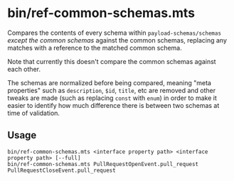 # bin/ref-common-schemas.mts

Compares the contents of every schema within `payload-schemas/schemas` _except
the common schemas_ against the common schemas, replacing any matches with a
reference to the matched common schema.

Note that currently this doesn't compare the common schemas against each other.

The schemas are normalized before being compared, meaning "meta properties" such
as `description`, `$id`, `title`, etc are removed and other tweaks are made
(such as replacing `const` with `enum`) in order to make it easier to identify
how much difference there is between two schemas at time of validation.

## Usage

    bin/ref-common-schemas.mts <interface property path> <interface property path> [--full]
    bin/ref-common-schemas.mts PullRequestOpenEvent.pull_request PullRequestCloseEvent.pull_request
